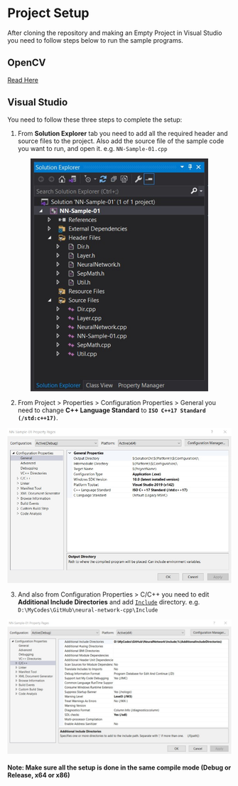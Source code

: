# Project Setup

After cloning the repository and making an Empty Project in Visual Studio you need to follow steps below to run the sample programs.

## OpenCV

[Read Here](/Setup/OpenCV)

## Visual Studio

You need to follow these three steps to complete the setup:

1. From **Solution Explorer** tab you need to add all the required header and source files to the project. Also add the source file of the sample code you want to run, and open it. e.g. `NN-Sample-01.cpp`

<p align="center">
  <img alt="Project-Solution-Explorer" src="/Setup/Project-Solution-Explorer.jpg" width="400px"></img>
</p>

2. From Project > Properties > Configuration Properties > General you need to change **C++ Language Standard** to **`ISO C++17 Standard (/std:c++17)`**.

<p align="center">
  <img alt="Project-Properties-1" src="/Setup/Project-Properties-1.jpg" width="650px"></img>
</p>

3. And also from Configuration Properties > C/C++ you need to edit **Additional Include Directories** and add [`Include`](/Include) directory. e.g. `D:\MyCodes\GitHub\neural-network-cpp\Include`

<p align="center">
  <img alt="Project-Properties-2" src="/Setup/Project-Properties-2.jpg" width="650px"></img>
</p>

#### Note: Make sure all the setup is done in the same compile mode (Debug or Release, x64 or x86)

